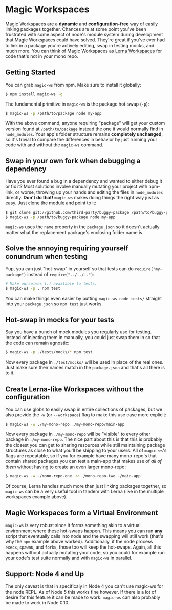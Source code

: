 # Magic Workspaces

Magic Workspaces are a **dynamic** and **configuration-free** way of easily linking packages together.
Chances are at some point you've been frustrated with some aspect of node's module system during
development that Magic Workspaces could have solved. They're great if you've ever had to link in a
package you're actively editing, swap in testing mocks, and much more. You can think of Magic Workspaces
as [Lerna Workspaces](https://github.com/lerna/lerna) for code that's not in your mono repo.

## Getting Started

You can grab `magic-ws` from npm. Make sure to install it globally:

```bash
$ npm install magic-ws -g
```

The fundamental primitive in `magic-ws` is the package hot-swap (`-p`):

```bash
$ magic-ws -p /path/to/package node my-app
```

With the above command, anyone requiring "package" will get your custom version
found at `/path/to/package` instead the one it would normally find in `node_modules`.
Your app's folder structure remains **completely unchanged**, so it's trivial to 
compare the differences in behavior by just running your code with and without the
`magic-ws` command.

## Swap in your own fork when debugging a dependency

Have you ever found a bug in a dependency and wanted to either debug it or fix it?
Most solutions involve manually mutating your project with npm-link, or worse, 
throwing up your hands and editing the files in `node_modules` directly.
**Don't do that!** `magic-ws` makes doing things the right way just as easy.
Just clone the module and point to it:

```bash
$ git clone git://github.com/third-party/buggy-package /path/to/buggy-package
$ magic-ws -p /path/to/buggy-package node my-app
```

`magic-ws` uses the `name` property in the `package.json` so it doesn't actually
matter what the replacement package's enclosing folder name is.

## Solve the annoying requiring yourself conundrum when testing

Yup, you can just "hot-swap" in yourself so that tests can do `require("my-package")` instead of
`require("../../..")`:


```bash
# Make ourselves (.) available to tests.
$ magic-ws -p . npm test
```

You can make things even easier by putting `magic-ws node tests/` straight into your `package.json`
so `npm test` just works.

## Hot-swap in mocks for your tests

Say you have a bunch of mock modules you regularly use for testing. Instead of injecting them in
manually, you could just swap them in so that the code can remain agnostic:

```bash
$ magic-ws -p ./tests/mocks/* npm test
```

Now every package in `./test/mocks/` will be used in place of the real ones. Just make sure their names
match in the `package.json` and that's all there is to it.

## Create Lerna-like Workspaces without the configuration

You can use globs to easily swap in entire collections of packages, but we also provide the `-w` 
(or `--workspace`) flag to make this use case more explicit:

```bash
$ magic-ws -w ./my-mono-repo ./my-mono-repo/main-app
``` 

Now every package in `./my-mono-repo` will be "visible" to every other package in `./my-mono-repo`. The nice
part about this is that this is probably the closest you can get to sharing resources while still maintaining
package structures as close to what you'll be shipping to your users. All of `magic-ws`'s flags are repeatable,
so if you for example have many mono-repo's that contain shared packages you can test a main-app that makes use
of *all of them* without having to create an even larger mono-repo:

```bash
$ magic-ws -w ./mono-repo-one -w ./mono-repo-two ./main-app
``` 

Of course, Lerna handles much more than just linking packages together, so `magic-ws` can be a very useful tool
in tandem with Lerna (like in the multiple workspaces example above).

## Magic Workspaces form a Virtual Environment

`magic-ws` is very robust since it forms something akin to a virtual environment where these hot-swaps happen.
This means you can run **any** script that eventually calls into node and the swapping will still work (that's
why the `npm` example above worked). Additionally, if the node process `exec`s, `spawn`s, and `fork`s, those
too will keep the hot-swaps. Again, all this happens without actually mutating your code, so you could for
example run your code's test suite normally and with `magic-ws` in parallel.

## Support: Node 4 and Up

The only caveat is that in specificaly in Node 4 you can't use magic-ws for the node REPL. As of Node 5 this
works fine however. If there is a lot of desire for this feature it can be made to work. `magic-ws` can also
probably be made to work in Node 0.10.
